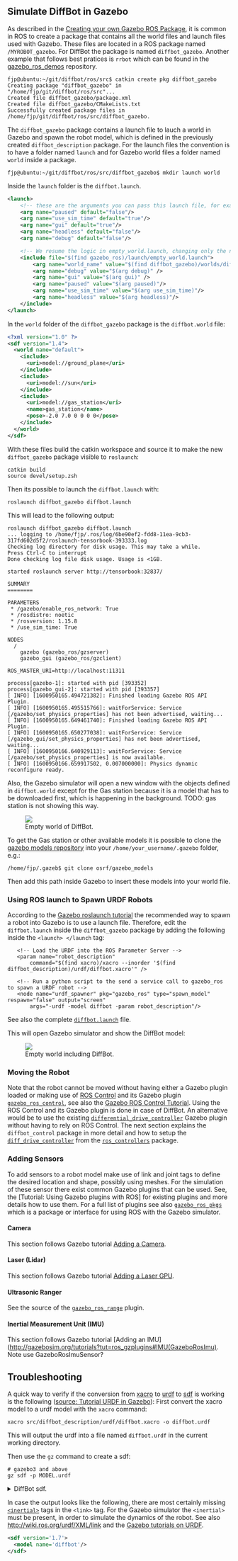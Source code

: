 ## Simulate DiffBot in Gazebo

As described in the [Creating your own Gazebo ROS Package](http://gazebosim.org/tutorials?tut=ros_roslaunch#CreatingyourownGazeboROSPackage), it is common in ROS to create a package that contains all the world files and launch files used with Gazebo. These files are located in a ROS package named `/MYROBOT_gazebo`. For DiffBot the package is named `diffbot_gazebo`. Another example that follows best pratices is `rrbot` which can be found in the [gazebo_ros_demos](https://github.com/ros-simulation/gazebo_ros_demos) repository.

```console
fjp@ubuntu:~/git/diffbot/ros/src$ catkin create pkg diffbot_gazebo
Creating package "diffbot_gazebo" in "/home/fjp/git/diffbot/ros/src"...
Created file diffbot_gazebo/package.xml
Created file diffbot_gazebo/CMakeLists.txt
Successfully created package files in /home/fjp/git/diffbot/ros/src/diffbot_gazebo.
```
 
The `diffbot_gazebo` package contains a launch file to lauch a world in Gazebo and spawn the robot model, 
which is defined in the previously created `diffbot_description` package. 
For the launch files the convention is to have a folder named `launch` and for Gazebo world files a folder named `world` inside a package.
 
 ```console
 fjp@ubuntu:~/git/diffbot/ros/src/diffbot_gazebo$ mkdir launch world
 ```
 
 Inside the `launch` folder is the `diffbot.launch`.
 
```xml
<launch>
    <!-- these are the arguments you can pass this launch file, for example paused:=true -->
    <arg name="paused" default="false"/>
    <arg name="use_sim_time" default="true"/>
    <arg name="gui" default="true"/>
    <arg name="headless" default="false"/>
    <arg name="debug" default="false"/>

    <!-- We resume the logic in empty_world.launch, changing only the name of the world to be launched -->
    <include file="$(find gazebo_ros)/launch/empty_world.launch">
        <arg name="world_name" value="$(find diffbot_gazebo)/worlds/diffbot.world"/>
        <arg name="debug" value="$(arg debug)" />
        <arg name="gui" value="$(arg gui)" />
        <arg name="paused" value="$(arg paused)"/>
        <arg name="use_sim_time" value="$(arg use_sim_time)"/>
        <arg name="headless" value="$(arg headless)"/>
    </include>
</launch>
```

In the `world` folder of the `diffbot_gazebo` package is the `diffbot.world` file:

```xml
<?xml version="1.0" ?>
<sdf version="1.4">
  <world name="default">
    <include>
      <uri>model://ground_plane</uri>
    </include>
    <include>
      <uri>model://sun</uri>
    </include>
    <include>
      <uri>model://gas_station</uri>
      <name>gas_station</name>
      <pose>-2.0 7.0 0 0 0 0</pose>
    </include>
  </world>
</sdf>
```

With these files build the catkin workspace and source it to make the new `diffbot_gazebo` package visible to `roslaunch`:

```console
catkin build
source devel/setup.zsh
```

Then its possible to launch the `diffbot.launch` with:

```console
roslaunch diffbot_gazebo diffbot.launch
```

This will lead to the following output:

```console
roslaunch diffbot_gazebo diffbot.launch 
... logging to /home/fjp/.ros/log/6be90ef2-fdd8-11ea-9cb3-317fd602d5f2/roslaunch-tensorbook-393333.log
Checking log directory for disk usage. This may take a while.
Press Ctrl-C to interrupt
Done checking log file disk usage. Usage is <1GB.

started roslaunch server http://tensorbook:32837/

SUMMARY
========

PARAMETERS
 * /gazebo/enable_ros_network: True
 * /rosdistro: noetic
 * /rosversion: 1.15.8
 * /use_sim_time: True

NODES
  /
    gazebo (gazebo_ros/gzserver)
    gazebo_gui (gazebo_ros/gzclient)

ROS_MASTER_URI=http://localhost:11311

process[gazebo-1]: started with pid [393352]
process[gazebo_gui-2]: started with pid [393357]
[ INFO] [1600950165.494721382]: Finished loading Gazebo ROS API Plugin.
[ INFO] [1600950165.495515766]: waitForService: Service [/gazebo/set_physics_properties] has not been advertised, waiting...
[ INFO] [1600950165.649461740]: Finished loading Gazebo ROS API Plugin.
[ INFO] [1600950165.650277038]: waitForService: Service [/gazebo_gui/set_physics_properties] has not been advertised, waiting...
[ INFO] [1600950166.640929113]: waitForService: Service [/gazebo/set_physics_properties] is now available.
[ INFO] [1600950166.659917502, 0.007000000]: Physics dynamic reconfigure ready.
```

Also, the Gazebo simulator will open a new window with the objects defined in `diffbot.world` except for the Gas station because it is a model 
that has to be downloaded first, which is happening in the background. TODO: gas station is not showing this way.


<figure>
    <a href="https://raw.githubusercontent.com/fjp/diffbot/master/docs/resources/gazebo/empty-world.png"><img src="https://raw.githubusercontent.com/fjp/diffbot/master/docs/resources/gazebo/empty-world.png"></a>
    <figcaption>Empty world of DiffBot.</figcaption>
</figure>


To get the Gas station or other available models it is possible to clone the [gazebo models repository](https://github.com/osrf/gazebo_models) into your `/home/your_username/.gazebo` folder, e.g.:

```console
/home/fjp/.gazeb$ git clone osrf/gazebo_models
```
Then add this path inside Gazebo to insert these models into your world file.


### Using ROS launch to Spawn URDF Robots
 
 
 According to the [Gazebo roslaunch tutorial](http://gazebosim.org/tutorials?tut=ros_roslaunch#UsingroslaunchtoSpawnURDFRobots) the recommended way
 to spawn a robot into Gazebo is to use a launch file. Therefore, edit the `diffbot.launch` inside the `diffbot_gazebo` package by adding the following inside the `<launch> </launch` tag:
 
 ```console
    <!-- Load the URDF into the ROS Parameter Server -->
    <param name="robot_description"
        command="$(find xacro)/xacro --inorder '$(find diffbot_description)/urdf/diffbot.xacro'" />

    <!-- Run a python script to the send a service call to gazebo_ros to spawn a URDF robot -->
    <node name="urdf_spawner" pkg="gazebo_ros" type="spawn_model" respawn="false" output="screen"
        args="-urdf -model diffbot -param robot_description"/>
 ```

See also the complete [`diffbot.launch`](https://github.com/fjp/diffbot/blob/master/ros/src/diffbot_gazebo/launch/diffbot.launch) file.


This will open Gazebo simulator and show the DiffBot model:

<figure>
    <a href="https://raw.githubusercontent.com/fjp/diffbot/master/docs/resources/gazebo/diffbot.png"><img src="https://raw.githubusercontent.com/fjp/diffbot/master/docs/resources/gazebo/diffbot.png"></a>
    <figcaption>Empty world including DiffBot.</figcaption>
</figure>

### Moving the Robot

Note that the robot cannot be moved without having either a Gazebo plugin loaded or making use of [ROS Control](http://wiki.ros.org/ros_control)
and its Gazebo plugin [`gazebo_ros_control`](http://wiki.ros.org/gazebo_ros_control), see also the [Gazebo ROS Control Tutorial](http://gazebosim.org/tutorials/?tut=ros_control#Addthegazebo_ros_controlplugin). Using the ROS Control and its Gazebo plugin is done in case of DiffBot. 
An alternative would be to use the existing [`differential_drive_controller`](http://gazebosim.org/tutorials?tut=ros_gzplugins#DifferentialDrive) Gazebo plugin without having to rely on ROS Control. 
The next section explains the `diffbot_control` package in more detail and how to setup the 
[`diff_drive_controller`](http://wiki.ros.org/diff_drive_controller?distro=noetic)
from the [`ros_controllers`](http://wiki.ros.org/ros_controllers) package.


### Adding Sensors

To add sensors to a robot model make use of link and joint tags to define the desired location and shape, possibly using meshes.
For the simulation of these sensor there exist common Gazebo plugins that can be used. See, the [Tutorial: Using Gazebo plugins with ROS]
for existing plugins and more details how to use them. For a full list of plugins see also [`gazebo_ros_pkgs`](https://github.com/ros-simulation/gazebo_ros_pkgs/tree/kinetic-devel/gazebo_plugins/src) which is a package or interface
for using ROS with the Gazebo simulator.


#### Camera

This section follows Gazebo tutorial [Adding a Camera](http://gazebosim.org/tutorials?tut=ros_gzplugins#Camera).

#### Laser (Lidar)

This section follows Gazebo tutorial [Adding a Laser GPU](http://gazebosim.org/tutorials?tut=ros_gzplugins#GPULaser).


#### Ultrasonic Ranger


See the source of the [`gazebo_ros_range`](https://github.com/ros-simulation/gazebo_ros_pkgs/blob/kinetic-devel/gazebo_plugins/src/gazebo_ros_range.cpp) plugin.


#### Inertial Measurement Unit (IMU)

This section follows Gazebo tutorial [Adding an IMU](http://gazebosim.org/tutorials?tut=ros_gzplugins#IMU(GazeboRosImu). Note use GazeboRosImuSensor?


## Troubleshooting

A quick way to verify if the conversion from [xacro](http://wiki.ros.org/xacro) to [urdf](http://wiki.ros.org/urdf) to [sdf](http://sdformat.org/) is working is the following ([source: Tutorial URDF in Gazebo](http://gazebosim.org/tutorials/?tut=ros_urdf#VerifyingtheGazeboModelWorks)):
First convert the xacro model to a urdf model with the `xacro` command:

```console
xacro src/diffbot_description/urdf/diffbot.xacro -o diffbot.urdf
```

This will output the urdf into a file named `diffbot.urdf` in the current working directory.

Then use the `gz` command to create a sdf:

```
# gazebo3 and above
gz sdf -p MODEL.urdf
```

<details markdown="1"><summary>DiffBot sdf.</summary>
```xml
<sdf version='1.7'>
  <model name='diffbot'>
    <link name='base_footprint'>
      <inertial>
        <pose>-0.012273 0 0.040818 0 -0 0</pose>
        <mass>5.5</mass>
        <inertia>
          <ixx>0.0387035</ixx>
          <ixy>0</ixy>
          <ixz>0.000552273</ixz>
          <iyy>0.0188626</iyy>
          <iyz>0</iyz>
          <izz>0.0561591</izz>
        </inertia>
      </inertial>
      <collision name='base_footprint_collision'>
        <pose>0 0 0 0 -0 0</pose>
        <geometry>
          <box>
            <size>0.001 0.001 0.001</size>
          </box>
        </geometry>
        <surface>
          <contact>
            <ode/>
          </contact>
          <friction>
            <ode/>
          </friction>
        </surface>
      </collision>
      <collision name='base_footprint_fixed_joint_lump__base_link_collision_1'>
        <pose>0 0 0.04 0 -0 0</pose>
        <geometry>
          <box>
            <size>0.3 0.15 0.02</size>
          </box>
        </geometry>
        <surface>
          <contact>
            <ode/>
          </contact>
          <friction>
            <ode/>
          </friction>
        </surface>
      </collision>
      <collision name='base_footprint_fixed_joint_lump__caster_link_collision_2'>
        <pose>-0.135 0 0.029 0 -0 0</pose>
        <geometry>
          <sphere>
            <radius>0.025</radius>
          </sphere>
        </geometry>
        <surface>
          <contact>
            <ode/>
          </contact>
          <friction>
            <ode/>
          </friction>
        </surface>
      </collision>
      <visual name='base_footprint_fixed_joint_lump__base_link_visual'>
        <pose>0 0 0.04 0 -0 0</pose>
        <geometry>
          <box>
            <size>0.3 0.15 0.02</size>
          </box>
        </geometry>
        <material>
          <script>
            <name>Gazebo/White</name>
            <uri>file://media/materials/scripts/gazebo.material</uri>
          </script>
        </material>
      </visual>
      <visual name='base_footprint_fixed_joint_lump__caster_link_visual_1'>
        <pose>-0.115 0 0.029 0 -0 0</pose>
        <geometry>
          <sphere>
            <radius>0.025</radius>
          </sphere>
        </geometry>
      </visual>
      <velocity_decay/>
      <velocity_decay/>
      <gravity>1</gravity>
      <velocity_decay/>
    </link>
    <joint name='front_left_wheel_joint' type='revolute'>
      <pose relative_to='base_footprint'>0.105 -0.085 0.04 0 -0 0</pose>
      <parent>base_footprint</parent>
      <child>front_left_wheel</child>
      <axis>
        <xyz>0 1 0</xyz>
        <limit>
          <lower>-1e+16</lower>
          <upper>1e+16</upper>
        </limit>
        <dynamics>
          <spring_reference>0</spring_reference>
          <spring_stiffness>0</spring_stiffness>
        </dynamics>
      </axis>
    </joint>
    <link name='front_left_wheel'>
      <pose relative_to='front_left_wheel_joint'>0 0 0 0 -0 0</pose>
      <inertial>
        <pose>0 0 0 0 -0 0</pose>
        <mass>2.5</mass>
        <inertia>
          <ixx>0.00108333</ixx>
          <ixy>0</ixy>
          <ixz>0</ixz>
          <iyy>0.00108333</iyy>
          <iyz>0</iyz>
          <izz>0.002</izz>
        </inertia>
      </inertial>
      <collision name='front_left_wheel_collision'>
        <pose>0 0 0 1.5708 -0 0</pose>
        <geometry>
          <cylinder>
            <length>0.02</length>
            <radius>0.04</radius>
          </cylinder>
        </geometry>
        <surface>
          <contact>
            <ode>
              <kp>1e+07</kp>
              <kd>1</kd>
            </ode>
          </contact>
          <friction>
            <ode>
              <mu>1</mu>
              <mu2>1</mu2>
              <fdir1>1 0 0</fdir1>
            </ode>
          </friction>
        </surface>
      </collision>
      <visual name='front_left_wheel_visual'>
        <pose>0 0 0 1.5708 -0 0</pose>
        <geometry>
          <cylinder>
            <length>0.02</length>
            <radius>0.04</radius>
          </cylinder>
        </geometry>
        <material>
          <script>
            <name>Gazebo/Grey</name>
            <uri>file://media/materials/scripts/gazebo.material</uri>
          </script>
        </material>
      </visual>
      <gravity>1</gravity>
      <velocity_decay/>
    </link>
    <joint name='front_right_wheel_joint' type='revolute'>
      <pose relative_to='base_footprint'>0.105 0.085 0.04 0 -0 0</pose>
      <parent>base_footprint</parent>
      <child>front_right_wheel</child>
      <axis>
        <xyz>0 1 0</xyz>
        <limit>
          <lower>-1e+16</lower>
          <upper>1e+16</upper>
        </limit>
        <dynamics>
          <spring_reference>0</spring_reference>
          <spring_stiffness>0</spring_stiffness>
        </dynamics>
      </axis>
    </joint>
    <link name='front_right_wheel'>
      <pose relative_to='front_right_wheel_joint'>0 0 0 0 -0 0</pose>
      <inertial>
        <pose>0 0 0 0 -0 0</pose>
        <mass>2.5</mass>
        <inertia>
          <ixx>0.00108333</ixx>
          <ixy>0</ixy>
          <ixz>0</ixz>
          <iyy>0.00108333</iyy>
          <iyz>0</iyz>
          <izz>0.002</izz>
        </inertia>
      </inertial>
      <collision name='front_right_wheel_collision'>
        <pose>0 0 0 1.5708 -0 0</pose>
        <geometry>
          <cylinder>
            <length>0.02</length>
            <radius>0.04</radius>
          </cylinder>
        </geometry>
        <surface>
          <contact>
            <ode>
              <kp>1e+07</kp>
              <kd>1</kd>
            </ode>
          </contact>
          <friction>
            <ode>
              <mu>1</mu>
              <mu2>1</mu2>
              <fdir1>1 0 0</fdir1>
            </ode>
          </friction>
        </surface>
      </collision>
      <visual name='front_right_wheel_visual'>
        <pose>0 0 0 1.5708 -0 0</pose>
        <geometry>
          <cylinder>
            <length>0.02</length>
            <radius>0.04</radius>
          </cylinder>
        </geometry>
        <material>
          <script>
            <name>Gazebo/Grey</name>
            <uri>file://media/materials/scripts/gazebo.material</uri>
          </script>
        </material>
      </visual>
      <gravity>1</gravity>
      <velocity_decay/>
    </link>
    <plugin name='gazebo_ros_control' filename='libgazebo_ros_control.so'>
      <robotNamespace>/diffbot</robotNamespace>
      <robotSimType>gazebo_ros_control/DefaultRobotHWSim</robotSimType>
    </plugin>
    <static>0</static>
    <plugin name='differential_drive_controller' filename='libgazebo_ros_diff_drive.so'>
      <legacyMode>1</legacyMode>
      <rosDebugLevel>Debug</rosDebugLevel>
      <publishWheelTF>0</publishWheelTF>
      <robotNamespace>/</robotNamespace>
      <publishTf>1</publishTf>
      <publishWheelJointState>0</publishWheelJointState>
      <alwaysOn>1</alwaysOn>
      <updateRate>100.0</updateRate>
      <leftJoint>front_left_wheel_joint</leftJoint>
      <rightJoint>front_right_wheel_joint</rightJoint>
      <wheelSeparation>0.3</wheelSeparation>
      <wheelDiameter>0.08</wheelDiameter>
      <broadcastTF>1</broadcastTF>
      <wheelTorque>30</wheelTorque>
      <wheelAcceleration>1.8</wheelAcceleration>
      <commandTopic>cmd_vel</commandTopic>
      <odometryFrame>odom</odometryFrame>
      <odometryTopic>odom</odometryTopic>
      <robotBaseFrame>base_footprint</robotBaseFrame>
    </plugin>
  </model>
</sdf>
```
</details>



In case the output looks like the following, there are most certainly missing [`<inertial>`](http://wiki.ros.org/urdf/Tutorials/Adding%20Physical%20and%20Collision%20Properties%20to%20a%20URDF%20Model#Inertia) tags in the `<link>` tag.
For the Gazebo simulator the `<inertial>` must be present, in order to simulate the dynamics of the robot. 
See also http://wiki.ros.org/urdf/XML/link and the [Gazebo tutorials on URDF](http://gazebosim.org/tutorials/?tut=ros_urdf).

```xml
<sdf version='1.7'>
  <model name='diffbot'/>
</sdf>
```
